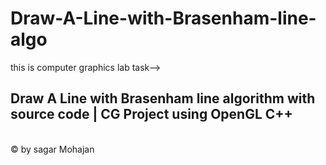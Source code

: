 # Draw-A-Line-with-Brasenham-line-algo
this is computer graphics lab task-->

<h2>Draw A Line with Brasenham line algorithm with source code | CG Project using OpenGL C++ </h2> <br>
© by sagar Mohajan
